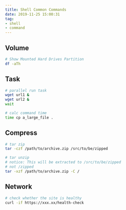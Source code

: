 ```yaml
---
title: Shell Common Commands
date: 2019-11-25 15:00:31
tag:
- shell
- command
---
```


## Volume

```bash
# Show Mounted Hard Drives Partition
df -aTh
```

## Task

```bash
# parallel run task
wget url1 &
wget url2 &
wait
```

```bash
# calc command time
time cp a_large_file .
```

## Compress

```bash
# tar zip
tar -czf /path/to/archive.zip /src/to/be/zipped

# tar unzip
# notice: This will be extracted to /src/to/be/zipped
# not /zipped
tar -xzf /path/to/archive.zip -C /
```

## Network

```bash
# check whether the site is healthy
curl -if https://xxx.xx/health-check
```


<!--stackedit_data:
eyJoaXN0b3J5IjpbMTk2Njk3MDU5NSwtMTMzODk5ODcwNSwtMT
kyNjkwMzM2OCwtMzM2MDcxMiwyMTI2MjUwMzc3LDM1OTI4Mzkw
M119
-->